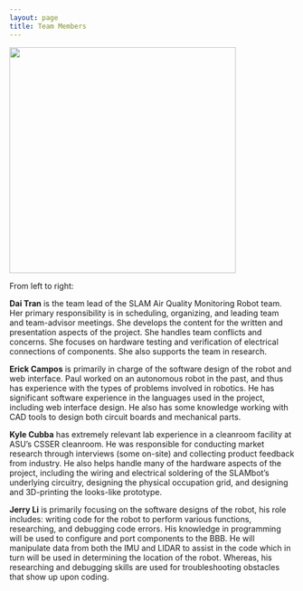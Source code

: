 ```yaml
---
layout: page
title: Team Members
---
```


<img src="{{site.url}}/images/BETELGEUSE.jpg" width="400">

From left to right: 

**Dai Tran** is the team lead of the SLAM Air Quality Monitoring Robot team. Her primary
responsibility is in scheduling, organizing, and leading team and team-advisor meetings. She
develops the content for the written and presentation aspects of the project. She handles team
conflicts and concerns. She focuses on hardware testing and verification of electrical
connections of components. She also supports the team in research.

**Erick Campos** is primarily in charge of the software design of the robot and web interface. Paul worked on
an autonomous robot in the past, and thus has experience with the types of problems involved in
robotics. He has significant software experience in the languages used in the project, including
web interface design. He also has some knowledge working with CAD tools to design both
circuit boards and mechanical parts.

**Kyle Cubba** has extremely relevant lab experience in a cleanroom facility at ASU’s CSSER cleanroom.
He was responsible for conducting market research through interviews (some on-site) and
collecting product feedback from industry. He also helps handle many of the hardware aspects of
the project, including the wiring and electrical soldering of the SLAMbot’s underlying circuitry,
designing the physical occupation grid, and designing and 3D-printing the looks-like prototype.

**Jerry Li** is primarily focusing on the software designs of the robot, his role includes: writing code for
the robot to perform various functions, researching, and debugging code errors. His knowledge
in programming will be used to configure and port components to the BBB. He will manipulate
data from both the IMU and LIDAR to assist in the code which in turn will be used in
determining the location of the robot. Whereas, his researching and debugging skills are used for
troubleshooting obstacles that show up upon coding.


